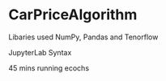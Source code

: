 # CarPriceAlgorithm
Libaries used NumPy, Pandas and Tenorflow 

JupyterLab Syntax 

45 mins running ecochs 
